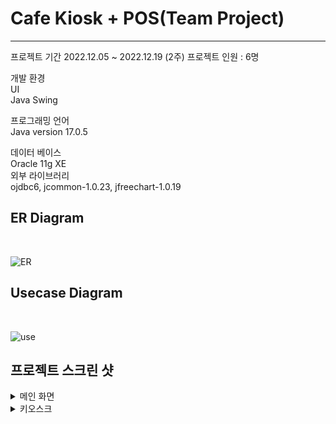 <h1>Cafe Kiosk + POS(Team Project)</h1>
<hr>
프로젝트 기간 2022.12.05 ~ 2022.12.19 (2주)
프로젝트 인원 : 6명

개발 환경<br>
UI<br>
Java Swing <br>


프로그래밍 언어<br>
Java version 17.0.5

데이터 베이스<br>
Oracle 11g XE<br>
외부 라이브러리<br>
ojdbc6, jcommon-1.0.23, jfreechart-1.0.19<br>

<h2>ER Diagram</h2><br>

![ER](https://user-images.githubusercontent.com/115913274/209953469-fb46e8f5-fd58-4885-ac35-ec73a65850f7.jpg) <br>


<h2> Usecase Diagram</h2><br>

![use](https://user-images.githubusercontent.com/115913274/209953711-5fdcacfa-3a3d-4df7-8a88-ca31cdf4fd3b.jpg) <br>


<h2> 프로젝트 스크린 샷 </h2>
<details>
<summary>메인 화면</summary>
![첫 화면](https://user-images.githubusercontent.com/115913274/209955008-20a15fdd-74b0-4210-802b-d7805e9bdb65.JPG) <br>
</details>  

<details>
<summary>키오스크</summary>
![키오스크](https://user-images.githubusercontent.com/115913274/209955192-725decab-97e6-40a1-9739-cfdf833bb6b6.JPG) <br>
![옵션](https://user-images.githubusercontent.com/115913274/209955235-ba61d66c-d5f0-4182-a8f7-ad4f31569503.JPG) <br>
![결제](https://user-images.githubusercontent.com/115913274/209955256-8f37ba12-a818-4f0e-b1f5-2f9ab4f37472.JPG) <br>
![결제하기](https://user-images.githubusercontent.com/115913274/209955278-9cfa9f64-1224-4af5-ba25-66cd25b1d588.JPG) <br>
![결제완료](https://user-images.githubusercontent.com/115913274/209955296-d93fa01b-bd0d-4c79-9be2-29b10e39ad5f.JPG) <br>

 
  

</details>  

